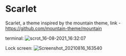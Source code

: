 # Scarlet
Scarlet, a theme inspired by the mountain theme, 
link - https://github.com/mountain-theme/mountain

terminal: 
![scrot_16-08-2021_16:32:07](https://user-images.githubusercontent.com/86827112/129668657-12e6bb1d-0fe3-4aec-a30d-657e313d9831.png)

Lock screen:
![Screenshot_20210816_163540](https://user-images.githubusercontent.com/86827112/129668698-ee8f989d-3b91-4e45-b7c8-8a26fc637127.png)

